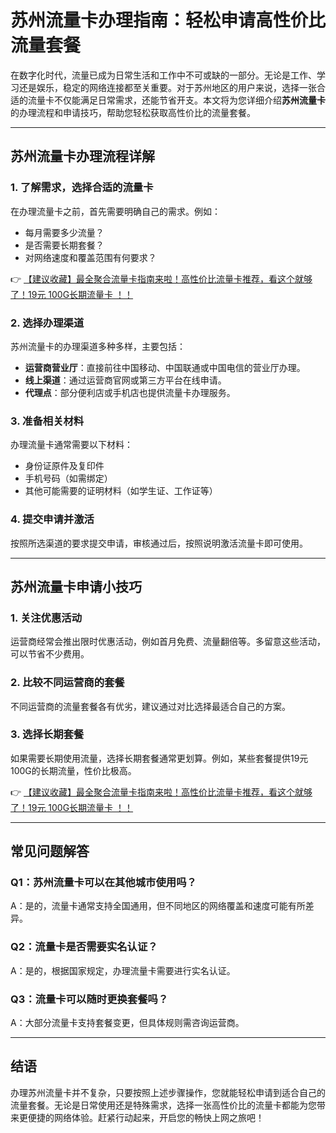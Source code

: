 # 苏州流量卡办理指南：轻松申请高性价比流量套餐

在数字化时代，流量已成为日常生活和工作中不可或缺的一部分。无论是工作、学习还是娱乐，稳定的网络连接都至关重要。对于苏州地区的用户来说，选择一张合适的流量卡不仅能满足日常需求，还能节省开支。本文将为您详细介绍**苏州流量卡**的办理流程和申请技巧，帮助您轻松获取高性价比的流量套餐。

---

## 苏州流量卡办理流程详解

### 1. 了解需求，选择合适的流量卡
在办理流量卡之前，首先需要明确自己的需求。例如：
- 每月需要多少流量？
- 是否需要长期套餐？
- 对网络速度和覆盖范围有何要求？

👉 [【建议收藏】最全聚合流量卡指南来啦！高性价比流量卡推荐，看这个就够了！19元 100G长期流量卡 ！！](https://bit.ly/Liuliangka)

### 2. 选择办理渠道
苏州流量卡的办理渠道多种多样，主要包括：
- **运营商营业厅**：直接前往中国移动、中国联通或中国电信的营业厅办理。
- **线上渠道**：通过运营商官网或第三方平台在线申请。
- **代理点**：部分便利店或手机店也提供流量卡办理服务。

### 3. 准备相关材料
办理流量卡通常需要以下材料：
- 身份证原件及复印件
- 手机号码（如需绑定）
- 其他可能需要的证明材料（如学生证、工作证等）

### 4. 提交申请并激活
按照所选渠道的要求提交申请，审核通过后，按照说明激活流量卡即可使用。

---

## 苏州流量卡申请小技巧

### 1. 关注优惠活动
运营商经常会推出限时优惠活动，例如首月免费、流量翻倍等。多留意这些活动，可以节省不少费用。

### 2. 比较不同运营商的套餐
不同运营商的流量套餐各有优劣，建议通过对比选择最适合自己的方案。

### 3. 选择长期套餐
如果需要长期使用流量，选择长期套餐通常更划算。例如，某些套餐提供19元100G的长期流量，性价比极高。

👉 [【建议收藏】最全聚合流量卡指南来啦！高性价比流量卡推荐，看这个就够了！19元 100G长期流量卡 ！！](https://bit.ly/Liuliangka)

---

## 常见问题解答

### Q1：苏州流量卡可以在其他城市使用吗？
A：是的，流量卡通常支持全国通用，但不同地区的网络覆盖和速度可能有所差异。

### Q2：流量卡是否需要实名认证？
A：是的，根据国家规定，办理流量卡需要进行实名认证。

### Q3：流量卡可以随时更换套餐吗？
A：大部分流量卡支持套餐变更，但具体规则需咨询运营商。

---

## 结语

办理苏州流量卡并不复杂，只要按照上述步骤操作，您就能轻松申请到适合自己的流量套餐。无论是日常使用还是特殊需求，选择一张高性价比的流量卡都能为您带来更便捷的网络体验。赶紧行动起来，开启您的畅快上网之旅吧！